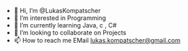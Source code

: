 - 👋 Hi, I’m @LukasKompatscher
- 👀 I’m interested in Programming
- 🌱 I’m currently learning Java, c , C#
- 💞️ I’m looking to collaborate on Projects
- 📫 How to reach me EMail lukas.kompatscher@gmail.com

<!---
LukasKompatscher/LukasKompatscher is a ✨ special ✨ repository because its `README.md` (this file) appears on your GitHub profile.
You can click the Preview link to take a look at your changes.
--->
